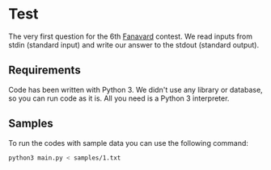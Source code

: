 # Test
The very first question for the 6th [Fanavard](https://fanavard.com/) contest.
We read inputs from stdin (standard input) and write our answer to the stdout
(standard output). 

## Requirements
Code has been written with Python 3. We didn't use any library or database,
so you can run code as it is. All you need is a Python 3 interpreter.

## Samples
To run the codes with sample data you can use the following command:

```bash
python3 main.py < samples/1.txt
```
